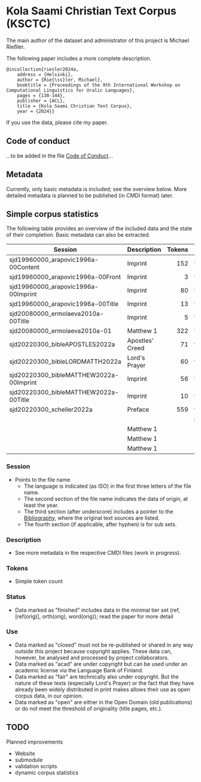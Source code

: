 # Kola Saami Christian Text Corpus (KSCTC)

The main author of the dataset and administrator of this project is Michael Rießler.

The following paper includes a more complete description.

```
@incollection{riesler2024a,
	address = {Helsinki},
	author = {Rie{\ss}ler, Michael},
	booktitle = {Proceedings of the 9th International Workshop on Computational Linguistics for Uralic Languages},
	pages = {138-144},
	publisher = {ACL},
	title = {Kola Saami Christian Text Corpus},
	year = {2024}}
```

If you use the data, please cite my paper.

## Code of conduct
…to be added in the file [Code of Conduct](CoC.md)…


## Metadata
Currently, only basic metadata is included; see the overview below. More detailed metadata is planned to be published (in CMDI format) later.


## Simple corpus statistics
The following table provides an overview of the included data and the state of their completion. Basic metadata can also be extracted.

| Session                                 | Description     | Tokens | Status   | Use  |
| --------------------------------------- | --------------- | -----: | -------- | ---- |
| sjd19960000_arapovic1996a-00Content     | Imprint         | 152    | finished | open | 
| sjd19960000_arapovic1996a-00Front       | Imprint         | 3      | finished | open | 
| sjd19960000_arapovic1996a-00Imprint     | Imprint         | 80     | finished | open | 
| sjd19960000_arapovic1996a-00Title       | Imprint         | 13     | finished | open |
| sjd20080000_ermolaeva2010a-00Title      | Imprint         | 5      | finished | open |
| sjd20080000_ermolaeva2010a-01           | Matthew 1       | 322    | finished | fair | 
| sjd20220300_bibleAPOSTLES2022a          | Apostles' Creed | 71     | finished | fair |
| sjd20220300_bibleLORDMATTH2022a         | Lord's Prayer   | 60     | finished | fair |
| sjd20220300_bibleMATTHEW2022a-00Imprint | Imprint         | 56     | finished | open | 
| sjd20220300_bibleMATTHEW2022a-00Title   | Imprint         | 10     | finished | open | 
| sjd20220300_scheller2022a               | Preface         | 559    | finished | clos |
|                                         |                 |        | planned  | acad |
|                                         | Matthew 1       |        |          | clos |
|                                         | Matthew 1       |        |          | open |
|                                         | Matthew 1       |        |          | open |

### Session
- Points to the file name
	- The language is indicated (as ISO) in the first three letters of the file name.
 	- The second section of the file name indicates the data of origin, at least the year. 
 	- The third section (after underscore) includes a pointer to the [Bibliography](bibliography.bib), where the original text sources are listed.
  	- The fourth section (if applicable, after hyphen) is for sub sets. 	 

### Description
- See more metadata in the respective CMDI files (work in progress).

### Tokens
- Simple token count

### Status
- Data marked as "finished" includes data in the minimal tier set (ref, [ref(orig)], orth(orig), word(orig)); read the paper for more detail

### Use
- Data marked as "closed" must not be re-published or shared in any way outside this project because copyright applies. These data can, however, be analysed and processed by project collaborators.
- Data marked as "acad" are under copyright but can be used under an academic license via the Language Bank of Finland.
- Data marked as "fair" are technically also under copyright. But the nature of these texts (especially Lord's Prayer) or the fact that they have already been widely distributed in print makes allows their use as open corpus data, in our opinion.
- Data marked as "open" are either in the Open Domain (old publications) or do not meet the threshold of originality (title pages, etc.).


## TODO
Planned improvements
- Website
- submodule
- validation scripts
- dynamic corpus statistics
